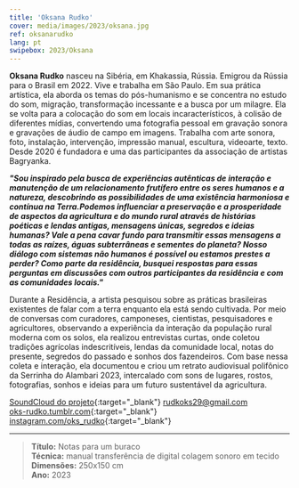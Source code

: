 ```yaml
---
title: 'Oksana Rudko'
cover: media/images/2023/oksana.jpg
ref: oksanarudko
lang: pt
swipebox: 2023/Oksana
---
```


**Oksana Rudko** nasceu na Sibéria, em Khakassia, Rússia. Emigrou da Rússia para o Brasil em 2022. Vive e trabalha em São Paulo. Em sua prática artística, ela aborda os temas do pós-humanismo e se concentra no estudo do som, migração, transformação incessante e a busca por um milagre. Ela se volta para a colocação do som em locais incaracterísticos, à colisão de diferentes mídias, convertendo uma fotografia pessoal em gravação sonora e gravações de áudio de campo em imagens. Trabalha com arte sonora, foto, instalação, intervenção, impressão manual, escultura, videoarte, texto. Desde 2020 é fundadora e uma das participantes da associação de artistas Bagryanka.


**_"Sou inspirado pela busca de experiências autênticas de interação e manutenção de um relacionamento frutífero entre os seres humanos e a natureza, descobrindo as possibilidades de uma existência harmoniosa e contínua na Terra.Podemos influenciar a preservação e a prosperidade de aspectos da agricultura e do mundo rural através de histórias poéticas e lendas antigas, mensagens únicas, segredos e ideias humanas? Vale a pena cavar fundo para transmitir essas mensagens a todas as raízes, águas subterrâneas e sementes do planeta? Nosso diálogo com sistemas não humanos é possível ou estamos prestes a perder? Como parte da residência, busquei respostas para essas perguntas em discussões com outros participantes da residência e com as comunidades locais."_**


Durante a Residência, a artista pesquisou sobre as práticas brasileiras existentes de falar com a terra enquanto ela está sendo cultivada. Por meio de conversas com curadores, camponeses, cientistas, pesquisadores e agricultores, observando a experiência da interação da população rural moderna com os solos, ela realizou entrevistas curtas, onde coletou tradições agrícolas indescritíveis, lendas da comunidade local, notas do presente, segredos do passado e sonhos dos fazendeiros. Com base nessa coleta e interação, ela documentou e criou um retrato audiovisual polifônico da Serrinha do Alambari 2023, intercalado com sons de lugares, rostos, fotografias, sonhos e ideias para um futuro sustentável da agricultura.


[SoundCloud do projeto](https://soundcloud.com/oks-rudko/notas-para-um-buraco){:target="_blank"}
[rudkoks29@gmail.com](malito:udkoks29@gmail.com)  
[oks-rudko.tumblr.com](https://oks-rudko.tumblr.com/){:target="_blank"}  
[instagram.com/oks_rudko](https://www.instagram.com/oks_rudko/){:target="_blank"}

---

> **Título:** Notas para um buraco  
> **Técnica:** manual transferência de digital colagem sonoro em tecido  
> **Dimensões:** 250x150 cm  
> **Ano:** 2023

